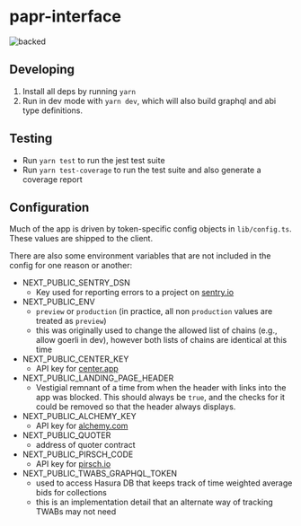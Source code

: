 # papr-interface

![backed](/public/logos/backed-bunny.png 'backed')

## Developing

1. Install all deps by running `yarn`
2. Run in dev mode with `yarn dev`, which will also build graphql and abi type definitions.

## Testing

- Run `yarn test` to run the jest test suite
- Run `yarn test-coverage` to run the test suite and also generate a coverage report

## Configuration

Much of the app is driven by token-specific config objects in `lib/config.ts`. These values are shipped to the client.

There are also some environment variables that are not included in the config for one reason or another:

- NEXT_PUBLIC_SENTRY_DSN
  - Key used for reporting errors to a project on [sentry.io](https://sentry.io)
- NEXT_PUBLIC_ENV
  - `preview` or `production` (in practice, all non `production` values are treated as `preview`)
  - this was originally used to change the allowed list of chains (e.g., allow goerli in dev), however both lists of chains are identical at this time
- NEXT_PUBLIC_CENTER_KEY
  - API key for [center.app](https://center.app/api/)
- NEXT_PUBLIC_LANDING_PAGE_HEADER
  - Vestigial remnant of a time from when the header with links into the app was blocked. This should always be `true`, and the checks for it could be removed so that the header always displays.
- NEXT_PUBLIC_ALCHEMY_KEY
  - API key for [alchemy.com](https://www.alchemy.com/)
- NEXT_PUBLIC_QUOTER
  - address of quoter contract
- NEXT_PUBLIC_PIRSCH_CODE
  - API key for [pirsch.io](https://pirsch.io/)
- NEXT_PUBLIC_TWABS_GRAPHQL_TOKEN
  - used to access Hasura DB that keeps track of time weighted average bids for collections
  - this is an implementation detail that an alternate way of tracking TWABs may not need